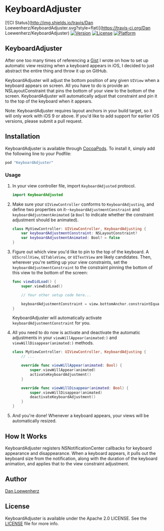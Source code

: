 # KeyboardAdjuster

[![CI Status](http://img.shields.io/travis/Dan Loewenherz/KeyboardAdjuster.svg?style=flat)](https://travis-ci.org/Dan Loewenherz/KeyboardAdjuster)
[![Version](https://img.shields.io/cocoapods/v/KeyboardAdjuster.svg?style=flat)](http://cocoapods.org/pods/KeyboardAdjuster)
[![License](https://img.shields.io/cocoapods/l/KeyboardAdjuster.svg?style=flat)](http://cocoapods.org/pods/KeyboardAdjuster)
[![Platform](https://img.shields.io/cocoapods/p/KeyboardAdjuster.svg?style=flat)](http://cocoapods.org/pods/KeyboardAdjuster)

KeyboardAdjuster
----------------

After one too many times of referencing a [Gist](https://gist.github.com/dlo/8572874) I wrote on how to set up automatic view resizing when a keyboard appears in iOS, I decided to just abstract the entire thing and throw it up on GitHub.

KeyboardAdjuster will adjust the bottom position of any given `UIView` when a keyboard appears on screen. All you have to do is provide an NSLayoutConstraint that pins the bottom of your view to the bottom of the screen. KeyboardAdjuster will automatically adjust that constraint and pin it to the top of the keyboard when it appears.

Note: KeyboardAdjuster requires layout anchors in your build target, so it will only work with iOS 9 or above. If you'd like to add support for earlier iOS versions, please submit a pull request.

## Installation

KeyboardAdjuster is available through [CocoaPods](http://cocoapods.org). To install
it, simply add the following line to your Podfile:

```ruby
pod "KeyboardAdjuster"
```

### Usage

1. In your view controller file, import `KeyboardAdjusted` protocol.

   ```swift
   import KeyboardAdjusted
   ```

2. Make sure your `UIViewController` conforms to `KeyboardAdjusting`, and define two properties on it--`keyboardAdjustmentConstraint` and `keyboardAdjustmentAnimated` (a `Bool` to indicate whether the constraint adjustment should be animated).

   ```swift
   class MyViewController: UIViewController, KeyboardAdjusting {
       var keyboardAdjustmentConstraint: NSLayoutConstraint?
       var keyboardAdjustmentAnimated: Bool? = false
   }
   ```

2. Figure out which view you'd like to pin to the top of the keyboard. A `UIScrollView`, `UITableView`, or `UITextView` are likely candidates. Then, wherever you're setting up your view constraints, set the `keyboardAdjustmentConstraint` to the constraint pinning the bottom of this view to the bottom of the screen:

   ```swift
   func viewDidLoad() {
       super.viewDidLoad()

       // Your other setup code here...

       keyboardAdjustmentConstraint = view.bottomAnchor.constraintEqualToAnchor(scrollView.bottomAnchor)
   }
   ```

   KeyboardAdjuster will automatically activate `keyboardAdjustmentConstraint` for you.

3. All you need to do now is activate and deactivate the automatic adjustments in your `viewWillAppear(animated:)` and `viewWillDisappear(animated:)` methods.

   ```swift
   class MyViewController: UIViewController, KeyboardAdjusting {
       // ...

       override func viewWillAppear(animated: Bool) {
           super.viewWillAppear(animated)
           activateKeyboardAdjustment()
       }

       override func viewWillDisappear(animated: Bool) {
           super.viewWillDisappear(animated)
           deactivateKeyboardAdjustment()
       }
   }
   ```

4. And you're done! Whenever a keyboard appears, your views will be automatically resized.

## How It Works

KeyboardAdjuster registers NSNotificationCenter callbacks for keyboard appearance and disappearance. When a keyboard appears, it pulls out the keyboard size from the notification, along with the duration of the keyboard animation, and applies that to the view constraint adjustment.

## Author

[Dan Loewenherz](https://github.com/dlo)

## License

KeyboardAdjuster is available under the Apache 2.0 LICENSE. See the [LICENSE](LICENSE) file for more info.
